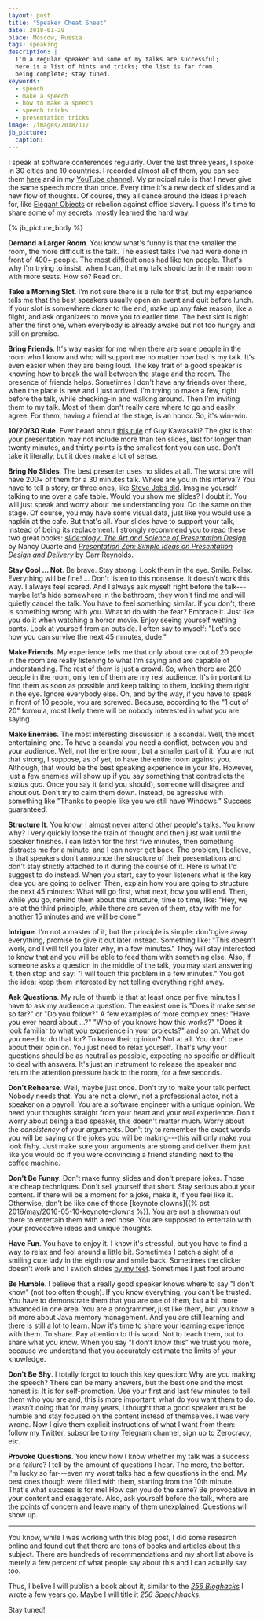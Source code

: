```yaml
---
layout: post
title: "Speaker Cheat Sheet"
date: 2018-01-29
place: Moscow, Russia
tags: speaking
description: |
  I'm a regular speaker and some of my talks are successful;
  here is a list of hints and tricks; the list is far from
  being complete; stay tuned.
keywords:
  - speech
  - make a speech
  - how to make a speech
  - speech tricks
  - presentation tricks
image: /images/2018/11/
jb_picture:
  caption:
---
```


I speak at software conferences regularly. Over the last three years, I
spoke in 30 cities and 10 countries. I recorded <del>almost</del> all of them, you can
see them [here](/talks.html) and in my
[YouTube channel](https://www.youtube.com/c/yegor256?sub_confirmation=1).
My principal rule is that I never give the same speech more
than once. Every time it's a new deck of slides and a new flow of thoughts.
Of course, they all dance around the ideas I preach for, like
[Elegant Objects](/elegant-objects.html) or rebelion against office slavery.
I guess it's time to share some of my secrets, mostly learned the hard way.

<!--more-->

{% jb_picture_body %}

**Demand a Larger Room**.
You know what's funny is that the smaller the room, the more difficult is
the talk. The easiest talks I've had were done in front of 400+ people. The
most difficult ones had like ten people. That's why I'm trying to insist, when
I can, that my talk should be in the main room with more seats. How so? Read on.

**Take a Morning Slot**.
I'm not sure there is a rule for that, but my experience tells me that
the best speakers usually open an event and quit before lunch. If your slot
is somewhere closer to the end, make up any fake reason, like a flight,
and ask organizers to move you to earlier time. The best slot is right
after the first one, when everybody is already awake but not too hungry and
still on premise.

**Bring Friends**.
It's way easier for me when there are some people in the room who I know and who
will support me no matter how bad is my talk. It's even easier when they
are being loud. The key trait of a good speaker is knowing how to break
the wall between the stage and the room. The presence of friends helps.
Sometimes I don't have any friends over there, when the place is new and I
just arrived. I'm trying to make a few, right before the talk, while checking-in
and walking around. Then I'm inviting them to my talk. Most of them don't really
care where to go and easily agree. For them, having a friend at the stage,
is an honor. So, it's win-win.

**10/20/30 Rule**.
Ever heard about [this rule](https://guykawasaki.com/the_102030_rule/) of Guy Kawasaki?
The gist is that your presentation may not include more than ten slides,
last for longer than twenty minutes, and thirty points is the smallest font
you can use. Don't take it literally, but it does make a lot of sense.

**Bring No Slides**.
The best presenter uses no slides at all. The worst one will have 200+ of them
for a 30 minutes talk. Where are you in this interval? You have to tell a story,
or three ones, like [Steve Jobs did](https://www.youtube.com/watch?v=D1R-jKKp3NA).
Imagine yourself talking to me
over a cafe table. Would you show me slides? I doubt it. You will just speak and worry about
me understanding you. Do the same on the stage. Of course, you may have some visual data,
just like you would use a napkin at the cafe. But that's all. Your slides have
to support your talk, instead of being its replacement. I strongly recommend
you to read these two great books:
[_slide:ology: The Art and Science of Presentation Design_](https://amzn.to/2zw09nx) by Nancy Duarte
and
[_Presentation Zen: Simple Ideas on Presentation Design and Delivery_](https://amzn.to/2PeHth9) by Garr Reynolds.

**Stay Cool ... Not**.
Be brave. Stay strong. Look them in the eye. Smile. Relax. Everything will be fine! ...
Don't listen to this nonsense. It doesn't work this way. I always feel scared. And I
always ask myself right before the talk---maybe let's hide somewhere in the
bathroom, they won't find me and will quietly cancel the talk. You have to
feel something similar. If you don't, there is something wrong with you.
What to do with the fear? Embrace it. Just like you do it when watching a horror movie.
Enjoy seeing yourself wetting pants. Look at yourself from an outside. I often
say to myself: "Let's see how you can survive the next 45 minutes, dude."

**Make Friends**.
My experience tells me that only about one out of 20 people in the room are really
listening to what I'm saying and are capable of understanding. The rest of them
is just a crowd. So, when there are 200 people in the room, only ten of them
are my real audience. It's important to find them as soon as possible and keep
talking to them, looking them right in the eye. Ignore everybody else.
Oh, and by the way, if you have to speak in front of 10 people, you are screwed.
Because, according to the "1 out of 20" formula, most likely there will be nobody interested
in what you are saying.

**Make Enemies**.
The most interesting discussion is a scandal. Well, the most entertaining one.
To have a scandal you need a conflict, between you and your audience. Well, not
the entire room, but a smaller part of it. You are not that strong, I suppose,
as of yet, to have the entire room against you. Although, that would be the
best speaking experience in your life. However, just a few enemies will show up if you
say something that contradicts the _status quo_. Once you say it (and you should),
someone will disagree and shout out. Don't try to calm them down. Instead,
be agressive with something like "Thanks to people like you we still have Windows."
Success guaranteed.

**Structure It**.
You know, I almost never attend other people's talks. You know why? I very
quickly loose the train of thought and then just wait until the speaker finishes. I can
listen for the first five minutes, then something distracts me for a minute,
and I can never get back. The problem, I believe, is that speakers don't announce
the structure of their presentations and don't stay strictly attached to it
during the course of it. Here is what I'd suggest to do instead. When you start,
say to your listeners what is the key idea you are going to deliver. Then, explain how you
are going to structure the next 45 minutes: What will go first, what next, how
you will end. Then, while you go, remind them about the structure, time to time, like:
"Hey, we are at the third principle, while there are seven of them, stay
with me for another 15 minutes and we will be done."

**Intrigue**.
I'm not a master of it, but the principle is simple: don't give away everything,
promise to give it out later instead. Something like: "This doesn't work, and I will
tell you later why, in a few minutes." They will stay interested to know that
and you will be able to feed them with something else. Also, if someone asks
a question in the middle of the talk, you may start answering it, then stop
and say: "I will touch this problem in a few minutes." You got the idea: keep
them interested by not telling everything right away.

**Ask Questions**.
My rule of thumb is that at least once per five minutes I have to ask my audience
a question. The easiest one is "Does it make sense so far?" or "Do you follow?"
A few examples of more complex ones:
"Have you ever heard about ...?"
"Who of you knows how this works?"
"Does it look familiar to what you experience in your projects?"
and so on.
What do you need to do that for? To know their opinion? Not at all. You don't
care about their opinion. You just need to relax yourself. That's why your
questions should be as neutral as possible, expecting no specific or difficult
to deal with answers. It's just an instrument to release the speaker and return
the attention pressure back to the room, for a few seconds.

**Don't Rehearse**.
Well, maybe just once. Don't try to make your talk perfect. Nobody needs that. You are
not a clown, not a professional actor, not a speaker on a payroll. You are a
software engineer with a unique opinion. We need your thoughts straight from
your heart and your real experience. Don't worry about being a bad speaker,
this doesn't matter much. Worry about the _consistency_ of your arguments. Don't try
to remember the exact words you will be saying or the jokes you will be making---this
will only make you look fishy. Just make sure your arguments are strong
and deliver them just like you would do if you were convincing a friend
standing next to the coffee machine.

**Don't Be Funny**.
Don't make funny slides and don't prepare jokes.
Those are cheap techniques. Don't sell yourself that short. Stay serious about your content.
If there will be a moment for a joke, make it, if you feel like it.
Otherwise, don't be like one of those [keynote clowns]({% pst 2016/may/2016-05-10-keynote-clowns %}).
You are not a showman out there to entertain them with a red nose. You are supposed
to entertain with your provocative ideas and unique thoughts.

**Have Fun**.
You have to enjoy it. I know it's stressful, but you have to find a way to
relax and fool around a little bit. Sometimes I catch a sight of a smiling cute lady
in the eigth row and smile back. Sometimes the clicker doesn't work and I switch
slides [by my feet](https://www.youtube.com/watch?v=Rip_04Bv3Jk). Sometimes
I just fool around

**Be Humble**.
I believe that a really good speaker knows where to say "I don't know" (not too often though).
If you know everything, you can't be trusted. You have to demonstrate them
that you are one of them, but a bit more advanced in one area. You are a programmer,
just like them, but you know a bit more about Java memory management. And you are
still learning and there is still a lot to learn. Now it's time to share your
learning experience with them. To share. Pay attention to this word. Not to
teach them, but to share what you know. When you say "I don't know this" we
trust you more, because we understand that you accurately estimate the limits
of your knowledge.

**Don't Be Shy**.
I totally forgot to touch this key question: Why are you making the speech? There
can be many answers, but the best one and the most honest is: It is for self-promotion.
Use your first and last few minutes to tell them who you are and, this is more
important, what do you want them to do. I wasn't doing that for many years,
I thought that a good speaker must be humble and stay focused on the content
instead of themselves. I was very wrong. Now I give them explicit instructions
of what I want from them: follow my Twitter, subscribe to my Telegram channel,
sign up to Zerocracy, etc.

**Provoke Questions**.
You know how I know whether my talk was a success or a failure? I tell by
the amount of questions I hear. The more, the better. I'm lucky so far---even
my worst talks had a few questions in the end. My best ones though were
filled with them, starting from the 10th minute. That's what success is for me!
How can you do the same? Be provocative in your content and exaggerate.
Also, ask yourself before the talk, where are the points of concern and leave
many of them unexplained. Questions will show up.

<hr/>

You know, while I was working with this blog post, I did some research online
and found out that there are tons of books and articles about this subject. There
are hundreds of recommendations and my short list above is merely a few percent
of what people say about this and I can actually say too.

Thus, I belive I will publish a book about it,
similar to the [_256 Bloghacks_](/256-bloghacks.html) I wrote a few years go.
Maybe I will title it _256 Speechhacks_.

Stay tuned!
